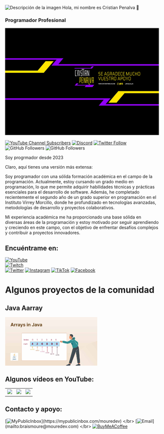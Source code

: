  <img src="FotoInicio.jpg" alt="Descripción de la imagen" width="100" height="100"/>   Hola, mi nombre es Cristian Penalva 👋
### Programador Profesional 

<img src="Cabecera.jpg" alt="Descripción de la imagen" width="2500" height="350"/>

[![YouTube Channel Subscribers](https://img.shields.io/youtube/channel/subscribers/UCTVEWVKh-tl-zjuC3gJ7L3w?style=social)](https://youtube.com/channel/UCTVEWVKh-tl-zjuC3gJ7L3w?sub_confirmation=1)
[![Discord](https://img.shields.io/discord/729672926432985098?style=social&label=Discord&logo=discord)](https://cristian20305.com/discord)
[![Twitter Follow](https://img.shields.io/twitter/follow/penalva_20?style=social)](https://twitter.com/penalva_20)
![GitHub Followers](https://img.shields.io/github/followers/Cristian20305?style=social)
![GitHub Followers](https://img.shields.io/github/stars/Cristian20305?style=social)

Soy progrmador desde 2023 

Claro, aquí tienes una versión más extensa:

Soy programador con una sólida formación académica en el campo de la programación. Actualmente, estoy cursando un grado medio en programación, lo que me permite adquirir habilidades técnicas y prácticas esenciales para el desarrollo de software. Además, he completado recientemente el segundo año de un grado superior en programación en el Instituto Virrey Morcillo, donde he profundizado en tecnologías avanzadas, metodologías de desarrollo y proyectos colaborativos. 

Mi experiencia académica me ha proporcionado una base sólida en diversas áreas de la programación y estoy motivado por seguir aprendiendo y creciendo en este campo, con el objetivo de enfrentar desafíos complejos y contribuir a proyectos innovadores.


## Encuéntrame en:

[![YouTube](https://img.shields.io/badge/YouTube-Mouredev_by_Brais_Moure-FF0000?style=for-the-badge&logo=youtube&logoColor=white&labelColor=101010)](https://youtube.com/@cristianpenalva_dj2483)
</br>
[![Twitch](https://img.shields.io/badge/Twitch-mouredev-9146FF?style=for-the-badge&logo=twitch&logoColor=white&labelColor=101010)](https://twitch.tv/mouredev)
</br>
[![Twitter](https://img.shields.io/badge/Twitter-@mouredev-1DA1F2?style=for-the-badge&logo=twitter&logoColor=white&labelColor=101010)](https://twitter.com/@penalva_20)
[![Instagram](https://img.shields.io/badge/Instagram-@mouredev-E4405F?style=for-the-badge&logo=instagram&logoColor=white&labelColor=101010)](https://instagram.com/@penalva_20)
[![TikTok](https://img.shields.io/badge/TikTok-@mouredev-69C9D0?style=for-the-badge&logo=tiktok&logoColor=white&labelColor=101010)](https://tiktok.com/@djcristianpenalva)
[![Facebook](https://img.shields.io/badge/Facebook-@mouredev-1877F2?style=for-the-badge&logo=facebook&logoColor=white&labelColor=101010)](https://facebook.com/@penalva_20)
</br>


# Algunos proyectos de la comunidad

## Java Aarray

<a href="https://cristian20305.github.io/JavaArray/"><img src="Java.jpg" style="height: 60%; width:60%;"/></a>










## Algunos vídeos en YouTube:

<table style="width:100%">
<tr>
<td>
<a href="https://www.youtube.com/watch?v=PaKtpPyIL18&t=946s">
<img src="https://i.ytimg.com/vi/PaKtpPyIL18/hqdefault.jpg?sqp=-oaymwE2CNACELwBSFXyq4qpAygIARUAAIhCGAFwAcABBvABAfgB3AOAAtAFigIMCAAQARh_IEcoGDAP&rs=AOn4CLD_7HOVGlH-htxsocfHq9bZFPnSxA">
</a>
</td>
<td>
<a href="https://www.youtube.com/watch?v=dV_PYAs9ZrQ&t=8s">
<img src="https://i.ytimg.com/vi/dV_PYAs9ZrQ/hqdefault.jpg?sqp=-oaymwE2CNACELwBSFXyq4qpAygIARUAAIhCGAFwAcABBvABAfgB_gmAAtAFigIMCAAQARhlIGIoWjAP&rs=AOn4CLCIN_4dVCyi8ubboaeWvMarfhZHRw">
</a>
</td>
<td>
<a href="https://www.youtube.com/watch?v=tFWCmEriXHc&t=57s">
<img src="https://i.ytimg.com/vi/tFWCmEriXHc/hqdefault.jpg?sqp=-oaymwE2CNACELwBSFXyq4qpAygIARUAAIhCGAFwAcABBvABAfgB_gmAAtAFigIMCAAQARgwIDcofzAP&rs=AOn4CLBPUvJYcf4gndiJqC-m9ZAa3WN1Vg">
</a>
</td>
</table>

## Contacto y apoyo:

[![MyPublicInbox](https://img.shields.io/badge/MyPublicInbox-MENSAJE+CAFÉ_(RESPUESTA_RÁPIDA)_Gracias!-orange?style=for-the-badge&logo=Microsoft+Outlook&logoColor=white&labelColor=101010)](https://mypublicinbox.com/mouredev)
</br>
[![Email](https://img.shields.io/badge/braismoure@mouredev.com-email_personal_(respuesta_lenta)-D14836?style=for-the-badge&logo=gmail&logoColor=white&labelColor=101010)](mailto:braismoure@mouredev.com)
</br>
[![BuyMeACoffee](https://img.shields.io/badge/Buy_Me_A_Coffee-apoya_mi_trabajo-FFDD00?style=for-the-badge&logo=buy-me-a-coffee&logoColor=white&labelColor=101010)](https://www.buymeacoffee.com/mouredev)
